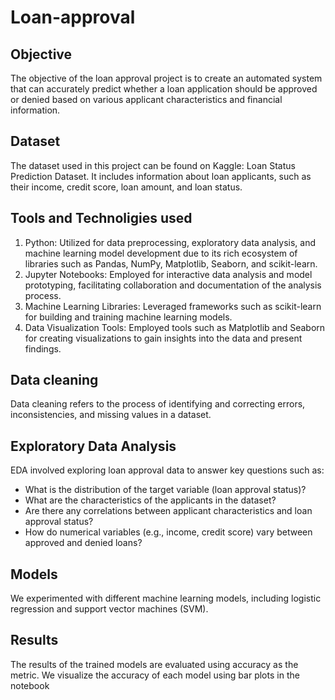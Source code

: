 # Loan-approval
## Objective
The objective of the loan approval project is to create an automated system that can accurately predict whether a loan application should be approved or denied based on various applicant characteristics and 
financial information.
## Dataset
The dataset used in this project can be found on Kaggle: Loan Status Prediction Dataset. It includes information about loan applicants, such as their income, credit score, loan amount, and loan status.
## Tools and Technoligies used
1. Python: Utilized for data preprocessing, exploratory data analysis, and machine learning model development due to its rich ecosystem of libraries such as Pandas, NumPy, Matplotlib, Seaborn, and scikit-learn.
2. Jupyter Notebooks: Employed for interactive data analysis and model prototyping, facilitating collaboration and documentation of the analysis process.
3. Machine Learning Libraries: Leveraged frameworks such as scikit-learn for building and training machine learning models.
4. Data Visualization Tools: Employed tools such as Matplotlib and Seaborn for creating visualizations to gain insights into the data and present findings.
## Data cleaning
Data cleaning refers to the process of identifying and correcting errors, inconsistencies, and missing values in a dataset.
## Exploratory Data Analysis
EDA involved exploring loan approval data to answer key questions such as:
-  What is the distribution of the target variable (loan approval status)?
-  What are the characteristics of the applicants in the dataset?
-  Are there any correlations between applicant characteristics and loan approval status?
-  How do numerical variables (e.g., income, credit score) vary between approved and denied loans?
## Models
We experimented with different machine learning models, including logistic regression and support vector machines (SVM).
## Results
The results of the trained models are evaluated using accuracy as the metric. We visualize the accuracy of each model using bar plots in the notebook
